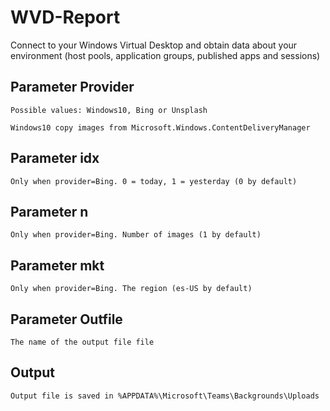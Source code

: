 ﻿# WVD-Report
Connect to your Windows Virtual Desktop and obtain data about your environment (host pools, application groups, published apps and sessions)

## Parameter Provider
    Possible values: Windows10, Bing or Unsplash

    Windows10 copy images from Microsoft.Windows.ContentDeliveryManager

## Parameter idx
    Only when provider=Bing. 0 = today, 1 = yesterday (0 by default)

## Parameter n
    Only when provider=Bing. Number of images (1 by default)

## Parameter mkt
    Only when provider=Bing. The region (es-US by default)
  
## Parameter Outfile
    The name of the output file file

## Output
    Output file is saved in %APPDATA%\Microsoft\Teams\Backgrounds\Uploads
